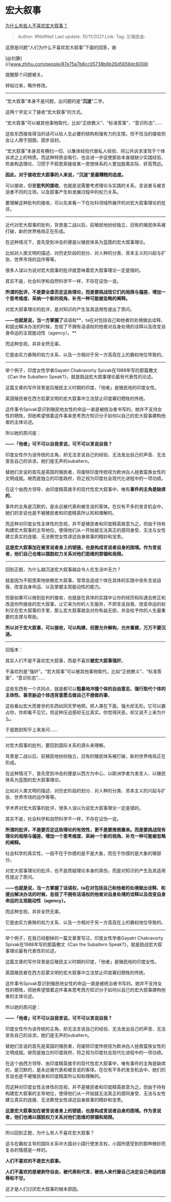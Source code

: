 # 宏大叙事
[为什么有些人不喜欢宏大叙事？](https://www.zhihu.com/question/462072210/answer/1957710788)

> Author: #NellNell
> Last update: *15/11/2021*
> Link:
> Tag:
> 沙海拾金:

这原是问题“人们为什么不喜欢宏大叙事”下面的回答，谢

[@刘静] (//www.zhihu.com/people/87e75a7b8cc05738b6b26d5659dc6008)

提醒那个问题被关。

转帖过来，略作修改。

---

“宏大叙事”本身不是问题，出问题的是“**沉迷**”二字。

这两个字定义了接收“宏大叙事”的方式。

“宏大叙事”可以被其他事物取代，比如“正统教义”、“标准答案”、“意识形态”……

这些东西接收得当的话可以给人生必要的结构和强有力的支撑。但不恰当的接收则会让人限于囹圄，固步自封。

“宏大叙事”本身具有横扫一切、以集体经验代替私人经验、将公共诉求凌驾于个体诉求之上的特质。而这种特质会吸引、也会进一步促使那些本身就缺少实践经验、热衷构造理论、习惯于不假思索接收某一思想体系的人更加脱离实际、好高骛远。

**因此，对于接收宏大叙事的人来说，“沉迷”是最糟糕的态度。**

可以接收，但要**批判的接收**，也就是说需要考虑理论与实践的关系，言说者与被言说者不同的立场，以及叙事产生和发展过程中的权力关系。

要理解这种批判的接收，可以先来看一下在社科领域所展开的对宏大叙事理论的批评。

---

近代对宏大叙事的批判，背景是二战以后，前殖民地纷纷独立，旧有的殖民体系被打破，新的世界格局正在形成。

在这种情况下，首先受到冲击的便是以殖民体系为蓝图的宏大叙事理论。

比如对人类文明的描述、对历史阶段的划分、对人种的分类、资本主义的兴起与扩张、世界市场的运作等等。

很多人误以为说对宏大叙事的批评就意味着宏大叙事理论一定是错的。

其实不是，社会科学和自然科学不一样，不存在证伪一说。

**所谓的批评，不是要全盘否定这些理论，而是要挑战现它们的局限与偏差、增加一个思考维度、采纳一个新的视角、补充一种可能被忽略的阐释。**

对宏大叙事理论的批评，是对知识的产生及其适用性提出了质问。

**——也就是说，当一方掌握了**话语权**，ta在对包括自己和他者的处境做出诠释、和提出解决办法的时候，忽视了不拥有话语权的他者对自身处境的诠释以及改变自身命运的主观能动性（agency）。**

而这种忽视，并非全然无辜。

它是由实力悬殊的权力关系、以及一方相对于另一方高高在上的霸权地位导致的。

---

举个例子，印度女性学者Gayatri Chakravorty Spivak在1988年写的那篇檄文《Can the Subaltern Speak?》，就是挑战宏大叙事理论最有代表性的论述。

这篇文章的写作背景是后殖民主义时期的印度，「他者」是殖民地的印度女性。

英国殖民者在西方启蒙文明的宏大叙事中立法禁止印度寡妇牺牲的传统。

这件事令Spivak意识到殖民地女性的命运一直是被统治者书写的。她并不支持女性的牺牲，但她希望借着这件事来思考西方知识分子如何以自己的宏大叙事建构他者的主体论述。

所以她的质问是：

**——「他者」可不可以自我言说，可不可以言说自我？**

印度女性作为该传统的主角，却无法言说自己的经验、无法发出自己的声音、无法宣告自己的诉求。她们是无声的subaltern。

替她们言说的首先是英国的殖民者，将废除印度传统视为欧洲白人拯救蛮族女性的文明成就。继而是独立的印度政府，将之视为印度社会现代化进程中的一项功绩。

在这个由西方领导、由印度精英接手的现代性宏大叙事中，唯有**事件的主角是缺席的**。

事件的主角是沉默的，是永远被代表和被言说的客体。在仅有不多的发言机会中，她们的言说也是不被殖民者和印度精英所认知和理解的。

而这种对印度女性主体性的忽视，并不是殖民者和印度精英故意为之。但由于持有构建宏大叙事的主导地位，使得他们从一开始就无法真正的感同身受、无法与女性建立真实的连接、无法察觉女性讲述自身故事的精妙和宝贵。

**这是宏大叙事加在被言说者身上的锁链，也是构成言说者自身的困境。作为言说者，他们自己也难以摆脱权力关系对他们思维的禁锢和局限。**

---

回到正题，为什么越沉迷宏大叙事越会令人在生活中无力？

就是因为不假思索地依赖宏大叙事，常常会造成个体在具体的实践中丧失言说自我、改变自身命运、以及掌握主观能动性的能力。

但是如果可以做到批判的接收，也就是在具体的实践中让你的经历和际遇去修正和改造你所接收的宏大叙事，让它来为你的人生服务，不把言说自我、改变命运的权利交在宏大叙事的手里，那么宏大叙事就会对你有益无损，并会给予你的人生最重要的支撑与帮助。

**所以对于宏大叙事，可以接收，可以构建，但要允许解构，允许重建，万万不要沉迷。**

---

旧版本：

其实人们不是不喜欢宏大叙事，而是不喜欢**被宏大叙事强奸**。

不喜欢的是“强奸”。“宏大叙事”可以被其他事物取代，比如“正统教义”、“标准答案”、“意识形态”……

这些东西有一个共同点，就是都可以**粗暴地冲撞个体的自由意志、强行取代个体的主体性、甚至胁迫个体违背意愿去做自己不想做的事**。

这些看似宏大而普世的东西如同天罗地网，把人罩在下面，强大却无形。它可以霸占你，你却看不见它。但这种压迫感却无比真实。你觉得厌恶，却又说不上来为什么。

于是跑到知乎上来发问……

---

对宏大叙事的批判，要回到国际关系的源头来理解。

背景是二战以后，前殖民地纷纷独立，旧有的殖民体系被打破，新的世界格局正在形成。

在这种情况下，首先受到冲击的便是以西方为中心、以欧洲学者为发言人、以殖民体系为蓝图的宏大叙事理论。

比如对人类文明的描述、对历史阶段的划分、对人种的分类、资本主义的兴起与扩张、世界市场的运作等等。

学术界对宏大叙事的批评，很多人误以为说宏大叙事理论一定是错的。

其实不是，社会科学和自然科学不一样，不存在证伪一说。

**所谓的批评，不是要否定这些理论的有效性，更不是要推倒重来。而是要挑战现有理论的局限与偏差、增加一个思考维度、采纳一个新的视角、补充一种可能被忽略的阐释。**

社会科学的真实性，一般不在于你摸的是不是大象，而在于你摸的是大象的哪部分。

对宏大叙事理论的批评，也不是质疑理论本身的真伪，而是对知识的产生及其适用性提出了质问。

**——也就是说，当一方掌握了话语权，ta在对包括自己和他者的处境做出诠释、和提出解决办法的时候，忽视了不拥有话语权的他者对自身处境的诠释以及改变自身命运的主观能动性（agency）。**

而这种忽视，并非全然无辜。

它是由实力悬殊的权力关系、以及一方相对于另一方高高在上的霸权地位导致的。

---

举个例子，在我已经删掉的一篇文章里写过，印度女性学者Gayatri Chakravorty Spivak在1988年写的那篇檄文《Can the Subaltern Speak?》，就是挑战宏大叙事理论最有代表性的论述。

这篇文章的写作背景是后殖民主义时期的印度，「他者」是殖民地的印度女性。

英国殖民者在西方启蒙文明的宏大叙事中立法禁止印度寡妇牺牲的传统。

这件事令Spivak意识到殖民地女性的命运一直是被统治者书写的。她并不支持女性的牺牲，但她希望借着这件事来思考西方知识分子如何以自己的宏大叙事建构他者的主体论述。

所以她的质问是：

**——「他者」可不可以自我言说，可不可以言说自我？**

印度女性作为该传统的主角，却无法言说自己的经验、无法发出自己的声音、无法宣告自己的诉求。她们是无声的subaltern。

替她们言说的首先是英国的殖民者，将废除印度传统视为欧洲白人拯救蛮族女性的文明成就。继而是独立的印度政府，将之视为印度社会现代化进程中的一项功绩。

在这个由西方领导、由印度精英接手的现代性宏大叙事中，唯有事件的主角是缺席的，是沉默的，是永远被代表和被言说的客体。在仅有不多的发言机会中，她们的言说也是不被殖民者和印度精英所认知和理解的。

而这种对印度女性主体性的忽视，并不是殖民者和印度精英故意为之。但由于持有构建宏大叙事的主导地位，使得他们从一开始就无法真正的感同身受、无法与女性建立真实的连接、无法察觉女性讲述自身故事的精妙和宝贵。

**这是宏大叙事加在被言说者身上的锁链，也是构成言说者自身的困境。作为言说者，他们也难以摆脱权力关系对他们思维的禁锢和局限。**

---

所以回到正题，为什么有人不喜欢宏大叙事？

这与在霸权主导的国际关系中大国对小国行使发言权，小国所感受到的那种微妙而复杂的情感是一样的。

**人们不喜欢的不是宏大叙事。**

**人们不喜欢的是被剥夺自由，被代表和代言，被他人来代替自己决定自己命运的屈辱和不甘。**

这才是人们讨厌宏大叙事的根本原因。

---
